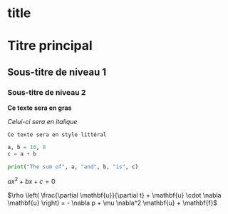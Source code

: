 # title

# Titre principal
## Sous-titre de niveau 1
### Sous-titre de niveau 2

**Ce texte sera en gras**

_Celui-ci sera en italique_

`Ce texte sera en style littéral`



```python
a, b = 10, 8
c = a + b

print("The sum of", a, "and", b, "is", c)
```

$ax^2 + bx + c = 0$


$\rho \left( \frac{\partial \mathbf{u}}{\partial t} + \mathbf{u} \cdot \nabla \mathbf{u} \right) = - \nabla p + \mu \nabla^2 \mathbf{u} + \mathbf{f}$


```{image} https://www.odatis-ocean.fr/fileadmin/user_upload/Logo-Odatis_fullsize.png
```

```{note}
```